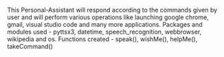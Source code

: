 This Personal-Assistant will respond according to the commands given by user and will perform various operations like launching google chrome, gmail, visual studio code and many more applications.
Packages and modules used - pyttsx3, datetime, speech_recognition, webbrowser, wikipedia and os.
Functions created - speak(), wishMe(), helpMe(), takeCommand()
